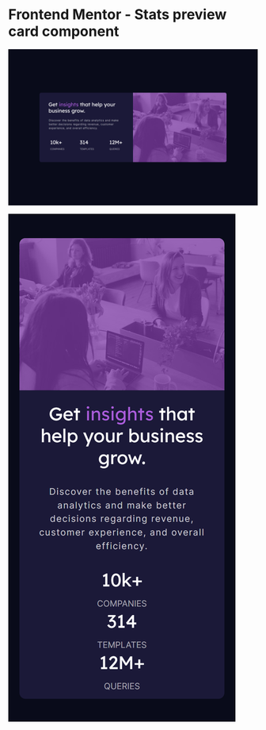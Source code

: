 # Frontend Mentor - Stats preview card component

![Design preview for the Stats preview card component coding challenge](./design/desktop-view.png)

![Design preview for the Stats preview card component coding challenge](./design/mobile-view.png)




